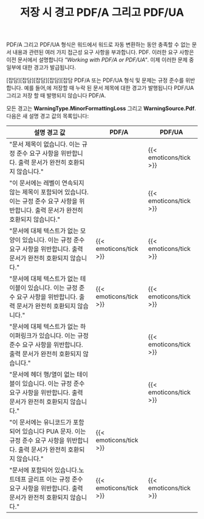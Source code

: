 ﻿---
title: 저장 시 경고 PDF/A 그리고 PDF/UA
second_title: Aspose.Words 에 대한 C++
articleTitle: 에 저장할 때 접근성 문제 경고 PDF/A 그리고 PDF/UA
linktitle: 에 저장할 때 접근성 문제 경고 PDF/A 그리고 PDF/UA
description: "PDF/A 그리고 PDF/UA 문서 내용과 관련된 접근성 요구 사항을 부과합니다. 에 저장할 때 PDF/A 또는 PDF/UA 그 안에 C++ 그리고 이 문제는 준수를 위반하고 경고가 발령됩니다."
type: docs
weight: 39
url: /ko/cpp/warnings-when-saving-to-pdfa-and-pdfua/
---

PDF/A 그리고 PDF/UA 형식은 워드에서 워드로 자동 변환하는 동안 충족할 수 없는 문서 내용과 관련된 여러 가지 접근성 요구 사항을 부과합니다. PDF. 이러한 요구 사항은 이전 문서에서 설명합니다 *"Working with PDF/A or PDF/UA"*. 이제 이러한 문제 중 일부에 대한 경고가 발급됩니다.

[잡담][잡담][잡담][잡담][잡담 PDF/A 또는 PDF/UA 형식 및 문제는 규정 준수를 위반합니다. 예를 들어,에 저장할 때 누락 된 문서 제목에 대한 경고가 발행됩니다 PDF/UA 그리고 저장 할 때 발행되지 않습니다 PDF/A.

모든 경고는 **WarningType.MinorFormattingLoss** 그리고 **WarningSource.Pdf**. 다음은 새 설명 경고 값의 목록입니다:

| 설명 경고 값 | PDF/A | PDF/UA |
| ------------------------------------------------------------ | ---------------------- | ---------------------- |
| "문서 제목이 없습니다. 이는 규정 준수 요구 사항을 위반합니다. 출력 문서가 완전히 호환되지 않습니다." |  | {{< emoticons/tick >}} |
| "이 문서에는 레벨이 연속되지 않는 제목이 포함되어 있습니다. 이는 규정 준수 요구 사항을 위반합니다. 출력 문서가 완전히 호환되지 않습니다." |  | {{< emoticons/tick >}} |
| "문서에 대체 텍스트가 없는 모양이 있습니다. 이는 규정 준수 요구 사항을 위반합니다. 출력 문서가 완전히 호환되지 않습니다." | {{< emoticons/tick >}} | {{< emoticons/tick >}} |
| "문서에 대체 텍스트가 없는 테이블이 있습니다. 이는 규정 준수 요구 사항을 위반합니다. 출력 문서가 완전히 호환되지 않습니다." | {{< emoticons/tick >}} | {{< emoticons/tick >}} |
| "문서에 대체 텍스트가 없는 하이퍼링크가 있습니다. 이는 규정 준수 요구 사항을 위반합니다. 출력 문서가 완전히 호환되지 않습니다." |  | {{< emoticons/tick >}} |
| "문서에 헤더 행/열이 없는 테이블이 있습니다. 이는 규정 준수 요구 사항을 위반합니다. 출력 문서가 완전히 호환되지 않습니다." |  | {{< emoticons/tick >}} |
| "이 문서에는 유니코드가 포함되어 있습니다 PUA 문자. 이는 규정 준수 요구 사항을 위반합니다. 출력 문서가 완전히 호환되지 않습니다." | {{< emoticons/tick >}} |  |
| "문서에 포함되어 있습니다.노트데프 글리프 이는 규정 준수 요구 사항을 위반합니다. 출력 문서가 완전히 호환되지 않습니다." | {{< emoticons/tick >}} | {{< emoticons/tick >}} |